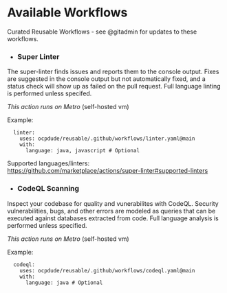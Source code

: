 # Available Workflows
Curated Reusable Workflows - see @gitadmin for updates to these workflows.


- ### Super Linter
The super-linter finds issues and reports them to the console output. Fixes are suggested in the console output but not automatically fixed, and a status check will show up as failed on the pull request. Full language linting is performed unless specifed. 

_This action runs on Metro_ (self-hosted vm)

Example:
```
  linter:
    uses: ocpdude/reusable/.github/workflows/linter.yaml@main
    with:
      language: java, javascript # Optional
```
Supported languages/linters: https://github.com/marketplace/actions/super-linter#supported-linters

- ### CodeQL Scanning
Inspect your codebase for quality and vunerabilites with CodeQL. Security vulnerabilities, bugs, and other errors are modeled as queries that can be executed against databases extracted from code. Full language analysis is performed unless specified.

_This action runs on Metro_ (self-hosted vm)

Example:
```
  codeql:
    uses: ocpdude/reusable/.github/workflows/codeql.yaml@main
    with:
      language: java # Optional
```

